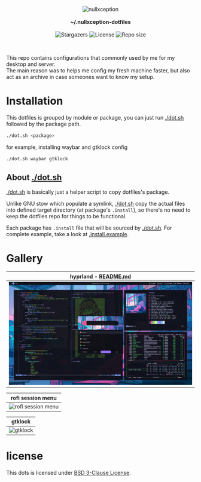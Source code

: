 <p align="center">
<img alt="nullxception" src="https://images.weserv.nl/?url=avatars.githubusercontent.com/u/58150791?v=5&h=128&w=128&fit=cover&mask=circle&maxage=7d"/>
<br/><br/>
<b>~/.nullxception-dotfiles</b>
<br/><br/>
<img alt="Stargazers" src="https://img.shields.io/github/stars/nullxception/dotfiles?style=for-the-badge&logo=apachespark&logoColor=ebebf0&color=ff89b5&labelColor=33333f"/>
<img alt="License" src="https://img.shields.io/github/license/nullxception/dotfiles?style=for-the-badge&logo=gitbook&logoColor=ebebf0&color=b0a8f7&labelColor=33333f"/>
<img alt="Repo size" src="https://img.shields.io/github/repo-size/nullxception/dotfiles?style=for-the-badge&logo=hackthebox&logoColor=ebebf0&color=73de8a&labelColor=33333f"/>
</p>

<br/>

This repo contains configurations that commonly used by me for my desktop and server.<br/>
The main reason was to helps me config my fresh machine faster, but also act as an archive in case someones want to know my setup.

# Installation

This dotfiles is grouped by module or package, you can just run [./dot.sh](dot.sh) followed by the package path.

```bash
./dot.sh <package>
```

for example, installing waybar and gtklock config

```bash
./dot.sh waybar gtklock
```

## About [./dot.sh](dot.sh)

[./dot.sh](dot.sh) is basically just a helper script to copy dotfiles's package.

Unlike GNU stow which populate a symlink, [./dot.sh](dot.sh) copy the actual files into defined target directory (at package's `.install`), so there's no need to keep the dotfiles repo for things to be functional.

Each package has `.install` file that will be sourced by [./dot.sh](dot.sh).
For complete example, take a look at [.install.example](.install.example).

# Gallery

| hyprland - [README.md](hypr/README.md)          |
| ----------------------------------------------- |
| ![hyprland setup](.github/assets/hyprland.webp) |

| rofi session menu                                      |
| ------------------------------------------------------ |
| ![rofi session menu](.github/assets/rofi-session.webp) |

| gtklock                                 |
| --------------------------------------- |
| ![gtklock](.github/assets/gtklock.webp) |

# license

This dots is licensed under [BSD 3-Clause License](LICENSE).
